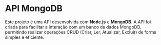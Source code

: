# API MongoDB

Este projeto é uma API desenvolvida com **Node.js** e **MongoDB**. A API foi criada para facilitar a interação com um banco de dados MongoDB, permitindo realizar operações CRUD (Criar, Ler, Atualizar, Excluir) de forma simples e eficiente.
